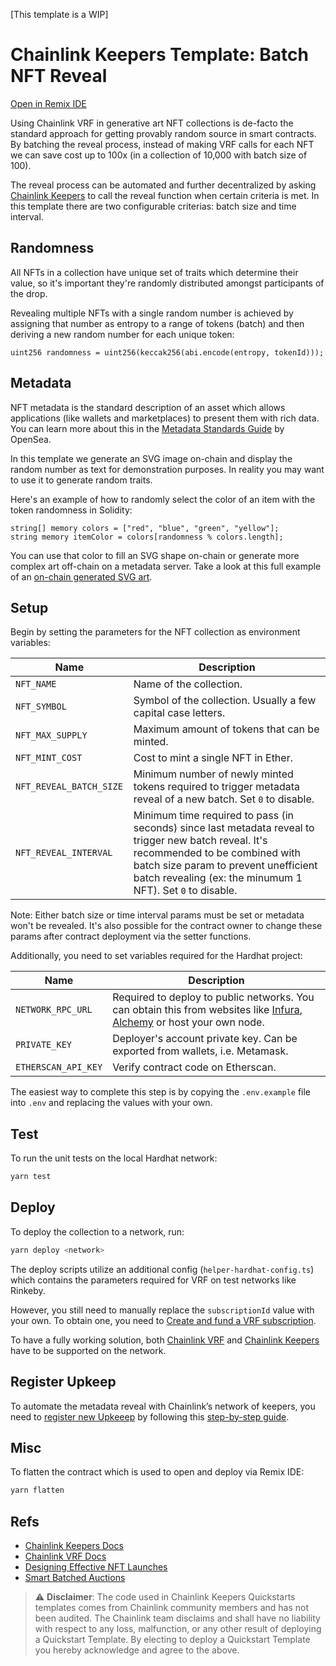 [This template is a WIP]

# Chainlink Keepers Template: Batch NFT Reveal

[Open in Remix IDE](https://remix.ethereum.org/#url=https://github.com/hackbg/chainlink-keepers-templates/batch-nft-reveal/flatten/NFTCollection.flat.sol)

Using Chainlink VRF in generative art NFT collections is de-facto the standard approach for getting provably random source in smart contracts. By batching the reveal process, instead of making VRF calls for each NFT we can save cost up to 100x (in a collection of 10,000 with batch size of 100).

The reveal process can be automated and further decentralized by asking [Chainlink Keepers](https://keepers.chain.link) to call the reveal function when certain criteria is met. In this template there are two configurable criterias: batch size and time interval.

## Randomness

All NFTs in a collection have unique set of traits which determine their value, so it's important they're randomly distributed amongst participants of the drop.

Revealing multiple NFTs with a single random number is achieved by assigning that number as entropy to a range of tokens (batch) and then deriving a new random number for each unique token:

```solidity
uint256 randomness = uint256(keccak256(abi.encode(entropy, tokenId)));
```

## Metadata

NFT metadata is the standard description of an asset which allows applications (like wallets and marketplaces) to present them with rich data. You can learn more about this in the [Metadata Standards Guide](https://docs.opensea.io/docs/metadata-standards) by OpenSea.

In this template we generate an SVG image on-chain and display the random number as text for demonstration purposes. In reality you may want to use it to generate random traits.

Here's an example of how to randomly select the color of an item with the token randomness in Solidity:

```solidity
string[] memory colors = ["red", "blue", "green", "yellow"];
string memory itemColor = colors[randomness % colors.length];
```

You can use that color to fill an SVG shape on-chain or generate more complex art off-chain on a metadata server. Take a look at this full example of an [on-chain generated SVG art](https://github.com/hackbg/chainlink-fullstack/blob/main/packages/hardhat/contracts/RandomSVG.sol).

## Setup

Begin by setting the parameters for the NFT collection as environment variables:

| Name                     | Description                                                                                                                                                                                                                                  |
| ------------------------ | -------------------------------------------------------------------------------------------------------------------------------------------------------------------------------------------------------------------------------------------- |
| `NFT_NAME `              | Name of the collection.                                                                                                                                                                                                                      |
| `NFT_SYMBOL `            | Symbol of the collection. Usually a few capital case letters.                                                                                                                                                                                |
| `NFT_MAX_SUPPLY `        | Maximum amount of tokens that can be minted.                                                                                                                                                                                                 |
| `NFT_MINT_COST `         | Cost to mint a single NFT in Ether.                                                                                                                                                                                                          |
| `NFT_REVEAL_BATCH_SIZE ` | Minimum number of newly minted tokens required to trigger metadata reveal of a new batch. Set `0` to disable.                                                                                                                                |
| `NFT_REVEAL_INTERVAL `   | Minimum time required to pass (in seconds) since last metadata reveal to trigger new batch reveal. It's recommended to be combined with batch size param to prevent unefficient batch revealing (ex: the minumum 1 NFT). Set `0` to disable. |

Note: Either batch size or time interval params must be set or metadata won't be revealed. It's also possible for the contract owner to change these params after contract deployment via the setter functions.

Additionally, you need to set variables required for the Hardhat project:

| Name                | Description                                                                                                                                                          |
| ------------------- | -------------------------------------------------------------------------------------------------------------------------------------------------------------------- |
| `NETWORK_RPC_URL`   | Required to deploy to public networks. You can obtain this from websites like [Infura](https://infura.io), [Alchemy](https://www.alchemy.com) or host your own node. |
| `PRIVATE_KEY`       | Deployer's account private key. Can be exported from wallets, i.e. Metamask.                                                                                         |
| `ETHERSCAN_API_KEY` | Verify contract code on Etherscan.                                                                                                                                   |

The easiest way to complete this step is by copying the `.env.example` file into `.env` and replacing the values with your own.

## Test

To run the unit tests on the local Hardhat network:

```bash
yarn test
```

## Deploy

To deploy the collection to a network, run:

```bash
yarn deploy <network>
```

The deploy scripts utilize an additional config (`helper-hardhat-config.ts`) which contains the parameters required for VRF on test networks like Rinkeby.

However, you still need to manually replace the `subscriptionId` value with your own. To obtain one, you need to [Create and fund a VRF subscription](https://docs.chain.link/docs/get-a-random-number/#create-and-fund-a-subscription).

To have a fully working solution, both [Chainlink VRF](https://docs.chain.link/docs/vrf-contracts/) and [Chainlink Keepers](https://docs.chain.link/docs/chainlink-keepers/supported-networks/) have to be supported on the network.

## Register Upkeep

To automate the metadata reveal with Chainlink’s network of keepers, you need to [register new Upkeeep](https://keepers.chain.link/new) by following this [step-by-step guide](https://docs.chain.link/docs/chainlink-keepers/register-upkeep/).

## Misc

To flatten the contract which is used to open and deploy via Remix IDE:

```bash
yarn flatten
```

## Refs

- [Chainlink Keepers Docs](https://docs.chain.link/docs/chainlink-keepers/introduction/)
- [Chainlink VRF Docs](https://docs.chain.link/docs/chainlink-vrf/)
- [Designing Effective NFT Launches](https://www.paradigm.xyz/2021/10/a-guide-to-designing-effective-nft-launches)
- [Smart Batched Auctions](https://github.com/FrankieIsLost/smart-batched-auction)

> :warning: **Disclaimer**: The code used in Chainlink Keepers Quickstarts templates comes from Chainlink community members and has not been audited. The Chainlink team disclaims and shall have no liability with respect to any loss, malfunction, or any other result of deploying a Quickstart Template. By electing to deploy a Quickstart Template you hereby acknowledge and agree to the above.
